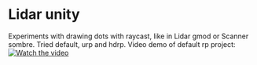 # Lidar unity
 Experiments with drawing dots with raycast, like in Lidar gmod or Scanner sombre. Tried default, urp and hdrp. 
Video demo of default rp project:
[![Watch the video](https://img.youtube.com/vi/C2eq8JXVpls/maxresdefault.jpg)](https://youtu.be/C2eq8JXVpls)
